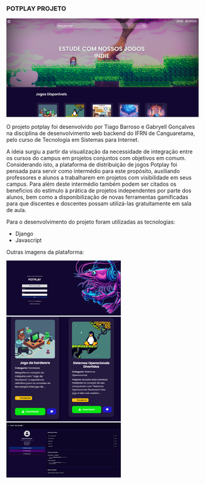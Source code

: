 ### POTPLAY PROJETO

<img src="./media/imgs/readmeimg.png" width="700">

<br>

O projeto potplay foi desenvolvido por Tiago Barroso e Gabryell Gonçalves na disciplina de desenvolvimento web backend do IFRN de Canguaretama, pelo curso de Tecnologia em Sistemas para Internet. 

A ideia surgiu a partir da visualização da necessidade de integração entre os cursos do campus em projetos conjuntos com objetivos em comum. Considerando isto, a plataforma de distribuição de jogos Potplay foi
pensada para servir como intermédio para este propósito, auxiliando professores e alunos a trabalharem em projetos com visibilidade em seus campus. Para além deste intermédio também podem ser citados os
beneficios do estímulo à prática de projetos independentes por parte dos alunos, bem como a disponibilização de novas ferramentas gamificadas para que discentes e doscentes possam utilizá-las gratuitamente
em sala de aula.

Para o desenvolvimento do projeto foram utilizadas as tecnologias:
- Django
- Javascript


Outras imagens da plataforma:

<img src="./media/imgs/loginscreenimg.png" width="300">
<img src="./media/imgs/gamecomponentimg.png" width="300">
<img src="./media/imgs/profilescreenimg.png" width="300">

